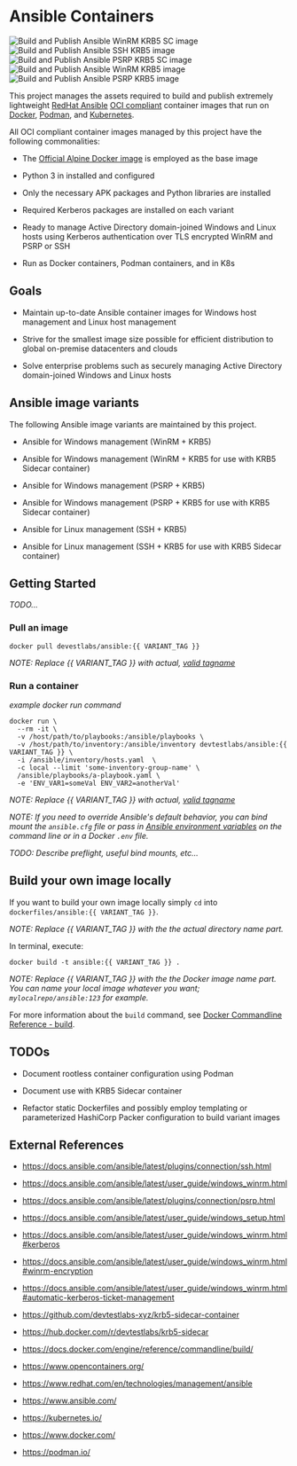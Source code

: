 # Ansible Containers
![Build and Publish Ansible WinRM KRB5 SC image](https://github.com/devtestlabs-xyz/ansible-containers/workflows/Build%20and%20Publish%20Ansible%20WinRM%20KRB5%20SC%20image/badge.svg) 
![Build and Publish Ansible SSH KRB5 image](https://github.com/devtestlabs-xyz/ansible-containers/workflows/Build%20and%20Publish%20Ansible%20SSH%20KRB5%20image/badge.svg) 
![Build and Publish Ansible PSRP KRB5 SC image](https://github.com/devtestlabs-xyz/ansible-containers/workflows/Build%20and%20Publish%20Ansible%20PSRP%20KRB5%20SC%20image/badge.svg) 
![Build and Publish Ansible WinRM KRB5 image](https://github.com/devtestlabs-xyz/ansible-containers/workflows/Build%20and%20Publish%20Ansible%20WinRM%20KRB5%20image/badge.svg) 
![Build and Publish Ansible PSRP KRB5 image](https://github.com/devtestlabs-xyz/ansible-containers/workflows/Build%20and%20Publish%20Ansible%20PSRP%20KRB5%20image/badge.svg)

This project manages the assets required to build and publish extremely lightweight [RedHat Ansible](https://www.ansible.com/) [OCI compliant](https://www.opencontainers.org/) container images that run on [Docker](https://www.docker.com/), [Podman](https://podman.io/), and [Kubernetes](https://kubernetes.io/). 

All OCI compliant container images managed by this project have the following commonalities:

* The [Official Alpine Docker image](https://hub.docker.com/_/alpine) is employed as the base image

* Python 3 in installed and configured

* Only the necessary APK packages and Python libraries are installed

* Required Kerberos packages are installed on each variant

* Ready to manage Active Directory domain-joined Windows and Linux hosts using Kerberos authentication over TLS encrypted WinRM and PSRP or SSH

* Run as Docker containers, Podman containers, and in K8s

## Goals
* Maintain up-to-date Ansible container images for Windows host management and Linux host management

* Strive for the smallest image size possible for efficient distribution to global on-premise datacenters and clouds

* Solve enterprise problems such as securely managing Active Directory domain-joined Windows and Linux hosts

## Ansible image variants
The following Ansible image variants are maintained by this project.

* Ansible for Windows management (WinRM + KRB5)

* Ansible for Windows management (WinRM + KRB5 for use with KRB5 Sidecar container)

* Ansible for Windows management (PSRP + KRB5)

* Ansible for Windows management (PSRP + KRB5 for use with KRB5 Sidecar container)

* Ansible for Linux management (SSH + KRB5)

* Ansible for Linux management (SSH + KRB5 for use with KRB5 Sidecar container)

## Getting Started
*TODO...*

### Pull an image

```
docker pull devestlabs/ansible:{{ VARIANT_TAG }}
```

*NOTE: Replace {{ VARIANT_TAG }} with actual, [valid tagname](https://hub.docker.com/r/devtestlabs/ansible/tags)*

### Run a container
*example docker run command*
```
docker run \
  --rm -it \
  -v /host/path/to/playbooks:/ansible/playbooks \
  -v /host/path/to/inventory:/ansible/inventory devtestlabs/ansible:{{ VARIANT_TAG }} \
  -i /ansible/inventory/hosts.yaml  \
  -c local --limit 'some-inventory-group-name' \
  /ansible/playbooks/a-playbook.yaml \
  -e 'ENV_VAR1=someVal ENV_VAR2=anotherVal'
```

*NOTE: Replace {{ VARIANT_TAG }} with actual, [valid tagname](https://hub.docker.com/r/devtestlabs/ansible/tags)*

*NOTE: If you need to override Ansible's default behavior, you can bind mount the `ansible.cfg` file or pass in [Ansible environment variables](https://docs.ansible.com/ansible/latest/reference_appendices/config.html#ansible-configuration-settings) on the command line or in a Docker `.env` file.*

*TODO: Describe preflight, useful bind mounts, etc...*

## Build your own image locally
If you want to build your own image locally simply `cd` into `dockerfiles/ansible:{{ VARIANT_TAG }}`.

*NOTE: Replace {{ VARIANT_TAG }} with the the actual directory name part.*

In terminal, execute:

```
docker build -t ansible:{{ VARIANT_TAG }} .
```

*NOTE: Replace {{ VARIANT_TAG }} with the the Docker image name part. You can name your local image whatever you want; `mylocalrepo/ansible:123` for example.*

For more information about the `build` command, see [Docker Commandline Reference - build](https://docs.docker.com/engine/reference/commandline/build/).

## TODOs
* Document rootless container configuration using Podman

* Document use with KRB5 Sidecar container

* Refactor static Dockerfiles and possibly employ templating or parameterized HashiCorp Packer configuration to build variant images

## External References
* https://docs.ansible.com/ansible/latest/plugins/connection/ssh.html

* https://docs.ansible.com/ansible/latest/user_guide/windows_winrm.html

* https://docs.ansible.com/ansible/latest/plugins/connection/psrp.html

* https://docs.ansible.com/ansible/latest/user_guide/windows_setup.html

* https://docs.ansible.com/ansible/latest/user_guide/windows_winrm.html#kerberos

* https://docs.ansible.com/ansible/latest/user_guide/windows_winrm.html#winrm-encryption

* https://docs.ansible.com/ansible/latest/user_guide/windows_winrm.html#automatic-kerberos-ticket-management

* https://github.com/devtestlabs-xyz/krb5-sidecar-container

* https://hub.docker.com/r/devtestlabs/krb5-sidecar

* https://docs.docker.com/engine/reference/commandline/build/

* https://www.opencontainers.org/

* https://www.redhat.com/en/technologies/management/ansible

* https://www.ansible.com/

* https://kubernetes.io/

* https://www.docker.com/

* https://podman.io/